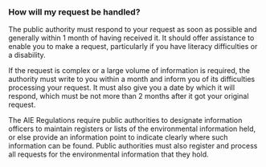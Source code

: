 ###  How will my request be handled?

The public authority must respond to your request as soon as possible and
generally within 1 month of having received it. It should offer assistance to
enable you to make a request, particularly if you have literacy difficulties
or a disability.

If the request is complex or a large volume of information is required, the
authority must write to you within a month and inform you of its difficulties
processing your request. It must also give you a date by which it will
respond, which must be not more than 2 months after it got your original
request.

The AIE Regulations require public authorities to designate information
officers to maintain registers or lists of the environmental information held,
or else provide an information point to indicate clearly where such
information can be found. Public authorities must also register and process
all requests for the environmental information that they hold.

